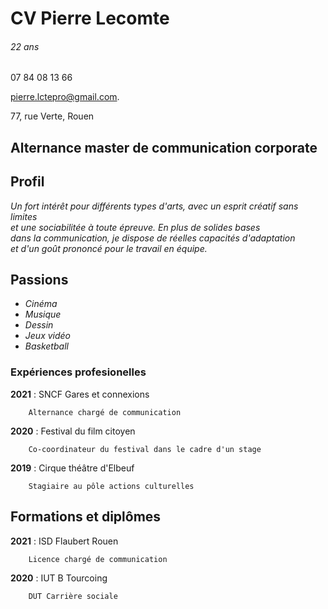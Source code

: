 # CV Pierre Lecomte
###### 22 ans
07 84 08 13 66

pierre.lctepro@gmail.com. 

77, rue Verte, Rouen

## Alternance master de communication corporate
## Profil

*Un fort intérêt pour différents types d'arts, avec un esprit créatif sans limites <br/> et une sociabilitée à toute épreuve. En plus de solides bases <br/> dans la communication, je dispose de réelles capacités d'adaptation <br/> et d'un goût prononcé pour le travail en équipe.*  


## Passions

* _Cinéma_
* _Musique_
* _Dessin_
* _Jeux vidéo_
* _Basketball_

### Expériences profesionelles

**2021** : SNCF Gares et connexions

        Alternance chargé de communication

**2020** : Festival du film citoyen

        Co-coordinateur du festival dans le cadre d'un stage
        
**2019** : Cirque théâtre d'Elbeuf

        Stagiaire au pôle actions culturelles

## Formations et diplômes

**2021** : ISD Flaubert Rouen

        Licence chargé de communication
        
**2020** : IUT B Tourcoing

        DUT Carrière sociale
